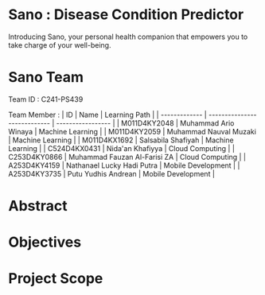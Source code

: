 # Sano : Disease Condition Predictor
Introducing Sano, your personal health companion that empowers you to take charge of your well-being.
# Sano Team
Team ID : C241-PS439

Team Member :
| ID            | Name                         | Learning Path     |
| ------------- | ---------------------------- | ----------------- |
| M011D4KY2048  | Muhammad Ario Winaya         | Machine Learning |
| M011D4KY2059  | Muhammad Nauval Muzaki       | Machine Learning |
| M011D4KX1692  | Salsabila Shafiyah           | Machine Learning |
| C524D4KX0431  | Nida'an Khafiyya             | Cloud Computing |
| C253D4KY0866  | Muhammad Fauzan Al-Farisi ZA | Cloud Computing |
| A253D4KY4159  | Nathanael Lucky Hadi Putra   | Mobile Development |
| A253D4KY3735  | Putu Yudhis Andrean          | Mobile Development |

# Abstract
# Objectives
# Project Scope
# 





